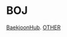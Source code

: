 # BOJ
 [BaekjoonHub](https://github.com/BaekjoonHub/BaekjoonHub).
 [OTHER](https://github.com/smartwe/CPROJECT)
